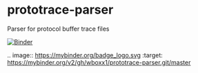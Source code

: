 # prototrace-parser
Parser for protocol buffer trace files

[![Binder](https://mybinder.org/badge_logo.svg)](https://mybinder.org/v2/gh/wboxx1/prototrace-parser.git/master)

.. image:: https://mybinder.org/badge_logo.svg
 :target: https://mybinder.org/v2/gh/wboxx1/prototrace-parser.git/master
